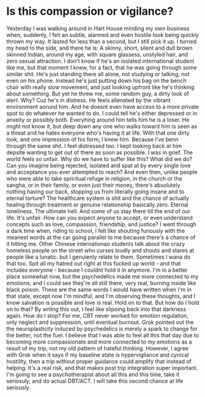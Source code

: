 # Is this compassion or vigilance?

Yesterday I was walking around in Hart House minding my own business when, suddenly, I felt an subtle, alarmed and even hostile look being quickly thrown my way. It lasted for less than a second, but I still pick it up. 
I turned my head to the side, and there he is: A skinny, short, silent and dull brown skinned Indian, around my age, with square glassess, unstyled hair, and zero sexual attraction. I don't know if he's an isolated international student like me, but that moment I knew, for a fact, that he was going through some similar shit. 
He's just standing there all alone, not studying or talking, not even on his phone. Instead he's just putting down his bag on the bench chair with really slow movement, and just looking upfront like he's thinking about something. 
But yet he threw me, some random guy, a dirty look of alert. Why? Cuz he's in distress. He feels alienated by the vibrant environment aorund him. And he doesnt even have access to a more private spot to do whatever he wanted to do. I could tell he's either depressed or in anxeity or possibly both. Everyhing around him tells him he is a loser. He might not know it, but deep down any one who walks toward him is seen as a threat and he hates everyone who's having it at life. 
With that one dirty look, and one impression of his form, I knew him. Because I've benn through the same shit. I feel distressed too. I kept looking back at him depsite wanting to get out of there as soon as possible. I was in grief. The world feels so unfair. Why do we have to suffer like this? What did we do? Can you imagine being rejected, isolated and spat at by every single love and acceptance you ever attempted to reach? And even then, unlike people who were able to take spriritual refuge in religion, in the church or the sangha, or in their family, or even just their money, there's absolutely nothing having our back, stopping us from literally going insane and to eternal torture? 
The healthcare system is shit and the chance of actually healing through treatment or genuine relationship basically zero. Eternal loneliness. The ultimate hell. And some of us stay there till the end of our life. It's unfair. How can you expect anyone to accept, or even understand concepts such as love, compassion, friendship, and justice? 
I went through a dark time when, riding to school, I felt like shouting furiously with the meanest words at the car going parallel to me because there's a chance of it hitting me. Other Chinese internationao students talk about the crazy homeless people on the street who curses loudly and shouts and stares at people like a lunatic. but I genuienly relate to them. Sometimes I wana do that too. Spit all my hatred out right at this fucked up world - and that includes everyone - because I couldnt hold it in anymore. 
I'm in a better place somewhat now, but the psychedelics made me more connected to my emotions, and I could see they're all still there, very real, burning inside like black poison. 
These are the same words I would have written when I'm in that state, except now I'm mindful, and I'm observing these thoughts, and I know salvation is possible and love is real. Hold on to that. But how do I hold on to that? By writng this out, I feel like slipoing back into that darkness again. How do I stop? For me, CBT never worked for emotion regulation, only neglect and suppression, until eventual burnout.
Grok pointed out the the neuroplasticity induced by psychedelics is merely a spark to change for the better, not the fuel. I believe that I was able to feel all this that day due to becoming more compassionate and more connected to my emotions as a result of my trip, not my old pattern of hateful thinking. However, I agree with Grok when it says if my baseline state is hypervigilance and cynical hostility, then a trip without proper guidance could amplify that instead of helping. It's a real risk, and that makes post trip integration super important. I'm going to see a psychotherapist about all this and this time, take it seriosuly, and do actual DBT/ACT. I will take this second chance at life seriously. 
